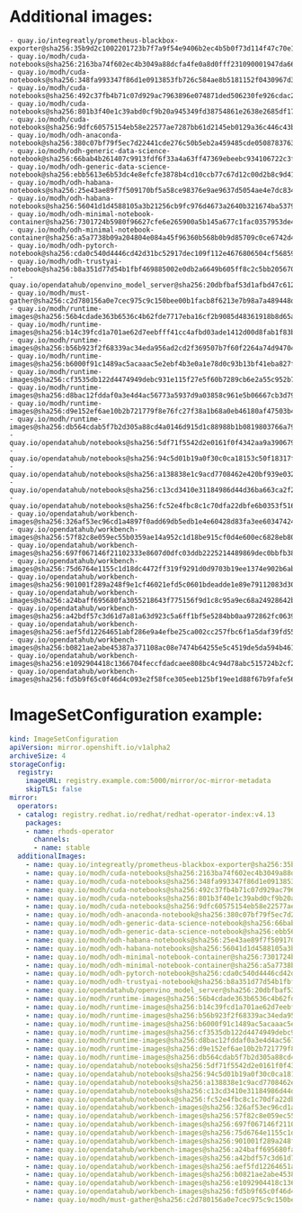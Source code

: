 # Additional images:
    - quay.io/integreatly/prometheus-blackbox-exporter@sha256:35b9d2c1002201723b7f7a9f54e9406b2ec4b5b0f73d114f47c70e15956103b5
    - quay.io/modh/cuda-notebooks@sha256:2163ba74f602ec4b3049a88dcfa4fe0a8d0fff231090001947da66ef8e75ab9a
    - quay.io/modh/cuda-notebooks@sha256:348fa993347f86d1e0913853fb726c584ae8b5181152f0430967d380d68d804f
    - quay.io/modh/cuda-notebooks@sha256:492c37fb4b71c07d929ac7963896e074871ded506230fe926cdac21eb1ab9db8
    - quay.io/modh/cuda-notebooks@sha256:801b3f40e1c39abd0cf9b20a945349fd38754861e2638e2685df1736a3280377
    - quay.io/modh/cuda-notebooks@sha256:9dfc60575154eb58e22577ae7287bb61d2145eb0129a36c446c43bf54f1136b5
    - quay.io/modh/odh-anaconda-notebook@sha256:380c07bf79f5ec7d22441cde276c50b5eb2a459485cde05087837639a566ae3d
    - quay.io/modh/odh-generic-data-science-notebook@sha256:66bab4b261407c9913fdf6f33a4a63ff47369ebeebc934106722c3fe90cc5298
    - quay.io/modh/odh-generic-data-science-notebook@sha256:ebb5613e6b53dc4e8efcfe3878b4cd10ccb77c67d12c00d2b8c9d41aeffd7df5
    - quay.io/modh/odh-habana-notebooks@sha256:25e43ae89f7f509170bf5a58ce98376e9ae9637d5054ae4e7dc83498f15dd874
    - quay.io/modh/odh-habana-notebooks@sha256:56041d1d4588105a3b21256cb9fc976d4673a2640b321674ba5379fbb6edea8b
    - quay.io/modh/odh-minimal-notebook-container@sha256:7301724b5980f96627cfe6e265900a5b145a677c1fac0357953de49fd8772069
    - quay.io/modh/odh-minimal-notebook-container@sha256:a5a7738b09a204804e084a45f96360b568b0b9d85709c0ce6742d440ff917183
    - quay.io/modh/odh-pytorch-notebook@sha256:cda0c540d4446cd42d31bc52917dec109f112e4676806504cf56859947b0dd14
    - quay.io/modh/odh-trustyai-notebook@sha256:b8a351d77d54b1fbf469885002e0db2a6649b605ff8c2c5bb2056709304b6db0
    - quay.io/opendatahub/openvino_model_server@sha256:20dbfbaf53d1afbd47c612d953984238cb0e207972ed544a5ea662c2404f276d
    - quay.io/modh/must-gather@sha256:c2d780156a0e7cec975c9c150bee00b1facb8f6213e7b98a7a489448d76dfd94
    - quay.io/modh/runtime-images@sha256:56b4cdade363b6536c4b62fde7717eba16cf2b9085d48361918b8d65ae9a4c41
    - quay.io/modh/runtime-images@sha256:b14c39fcd1a701ae62d7eebfff41cc4afbd03ade1412d00d8fab1f83b6af9e64
    - quay.io/modh/runtime-images@sha256:b56b923f2f68339ac34eda956ad2cd2f369507b7f60f2264a74d947046077e0c
    - quay.io/modh/runtime-images@sha256:b6000f91c1489ac5acaaac5e2ebf4b3e0a1e78d0c93b13bf41eba827fbf52098
    - quay.io/modh/runtime-images@sha256:cf3535db122d4474949debc931e115f27e5f60b7289cb6e2a55c952b7b4a1726
    - quay.io/modh/runtime-images@sha256:d8bac12fddaf0a3e4d4ac56773a5937d9a03858c961e5b06667cb3d7949c1fd5
    - quay.io/modh/runtime-images@sha256:d9e152ef6ae10b2b721779f8e76fc27f38a1b68a0eb46180af47503b4241ddd6
    - quay.io/modh/runtime-images@sha256:db564cdab5f7b2d305a88cd4a0146d915d1c88988b1b0819803766a79a041693
    - quay.io/opendatahub/notebooks@sha256:5df71f5542d2e0161f0f4342aa9a390679d72dc6fae192fd8da1e5671b27e8d4
    - quay.io/opendatahub/notebooks@sha256:94c5d01b19a0f30c0ca18153c50f18317f42c224e82321ef39c43116e7184731
    - quay.io/opendatahub/notebooks@sha256:a138838e1c9acd7708462e420bf939e03296b97e9cf6c0aa0fd9a5d20361ab75
    - quay.io/opendatahub/notebooks@sha256:c13cd3410e31184986d44d36ba663ca2f2225d14e5b086b09fe221219a94b6de
    - quay.io/opendatahub/notebooks@sha256:fc52e4fbc8c1c70dfa22dbfe6b0353f5165c507c125df4438fca6a3f31fe976e
    - quay.io/opendatahub/workbench-images@sha256:326af53ec96cd1a4897f0add69db5edb1e4e60428d83fa3ee60347424374b4d8
    - quay.io/opendatahub/workbench-images@sha256:57f82c8e059ec55b0359ae14a952c1d18be915cf0d4e600ec6828eb80fdd77f5
    - quay.io/opendatahub/workbench-images@sha256:697f067146f21102333e8607d0dfc03ddb2225214489869dec0bbfb383e0f737
    - quay.io/opendatahub/workbench-images@sha256:75d6764e1155c1d18dc4472ff319f9291d0d9703b19ee1374e902b6ab7f55cfb
    - quay.io/opendatahub/workbench-images@sha256:901001f289a248f9e1cf46021efd5c0601bdeadde1e89e79112083d30600d07a
    - quay.io/opendatahub/workbench-images@sha256:a24baff695680fa3055218643f775156f9d1c8c95a9ec68a24928642b8f0393d
    - quay.io/opendatahub/workbench-images@sha256:a42bdf57c3d61d7a81a63d923c5a6ff1bf5e5284bb0aa972862fc063933ae733
    - quay.io/opendatahub/workbench-images@sha256:aef5fd12264651abf286e9a4efbe25ca002cc257fbc6f1a5daf39fd55c7d6206
    - quay.io/opendatahub/workbench-images@sha256:b0821ae2abe45387a371108ac08e7474b64255e5c4519de5da594b4617fd79fe
    - quay.io/opendatahub/workbench-images@sha256:e1092904418c1366704feccfdadcaee808bc4c94d78abc515724b2cf25c242c5
    - quay.io/opendatahub/workbench-images@sha256:fd5b9f65c0f46d4c093e2f58fce305eeb125bf19ee1d88f67b9fafe56142e92d

# ImageSetConfiguration example:
```yaml
kind: ImageSetConfiguration
apiVersion: mirror.openshift.io/v1alpha2
archiveSize: 4
storageConfig:
  registry: 
    imageURL: registry.example.com:5000/mirror/oc-mirror-metadata
    skipTLS: false                       
mirror:
  operators:
  - catalog: registry.redhat.io/redhat/redhat-operator-index:v4.13
    packages:
    - name: rhods-operator
      channels:
      - name: stable
  additionalImages:   
    - name: quay.io/integreatly/prometheus-blackbox-exporter@sha256:35b9d2c1002201723b7f7a9f54e9406b2ec4b5b0f73d114f47c70e15956103b5
    - name: quay.io/modh/cuda-notebooks@sha256:2163ba74f602ec4b3049a88dcfa4fe0a8d0fff231090001947da66ef8e75ab9a
    - name: quay.io/modh/cuda-notebooks@sha256:348fa993347f86d1e0913853fb726c584ae8b5181152f0430967d380d68d804f
    - name: quay.io/modh/cuda-notebooks@sha256:492c37fb4b71c07d929ac7963896e074871ded506230fe926cdac21eb1ab9db8
    - name: quay.io/modh/cuda-notebooks@sha256:801b3f40e1c39abd0cf9b20a945349fd38754861e2638e2685df1736a3280377
    - name: quay.io/modh/cuda-notebooks@sha256:9dfc60575154eb58e22577ae7287bb61d2145eb0129a36c446c43bf54f1136b5
    - name: quay.io/modh/odh-anaconda-notebook@sha256:380c07bf79f5ec7d22441cde276c50b5eb2a459485cde05087837639a566ae3d
    - name: quay.io/modh/odh-generic-data-science-notebook@sha256:66bab4b261407c9913fdf6f33a4a63ff47369ebeebc934106722c3fe90cc5298
    - name: quay.io/modh/odh-generic-data-science-notebook@sha256:ebb5613e6b53dc4e8efcfe3878b4cd10ccb77c67d12c00d2b8c9d41aeffd7df5
    - name: quay.io/modh/odh-habana-notebooks@sha256:25e43ae89f7f509170bf5a58ce98376e9ae9637d5054ae4e7dc83498f15dd874
    - name: quay.io/modh/odh-habana-notebooks@sha256:56041d1d4588105a3b21256cb9fc976d4673a2640b321674ba5379fbb6edea8b
    - name: quay.io/modh/odh-minimal-notebook-container@sha256:7301724b5980f96627cfe6e265900a5b145a677c1fac0357953de49fd8772069
    - name: quay.io/modh/odh-minimal-notebook-container@sha256:a5a7738b09a204804e084a45f96360b568b0b9d85709c0ce6742d440ff917183
    - name: quay.io/modh/odh-pytorch-notebook@sha256:cda0c540d4446cd42d31bc52917dec109f112e4676806504cf56859947b0dd14
    - name: quay.io/modh/odh-trustyai-notebook@sha256:b8a351d77d54b1fbf469885002e0db2a6649b605ff8c2c5bb2056709304b6db0
    - name: quay.io/opendatahub/openvino_model_server@sha256:20dbfbaf53d1afbd47c612d953984238cb0e207972ed544a5ea662c2404f276d
    - name: quay.io/modh/runtime-images@sha256:56b4cdade363b6536c4b62fde7717eba16cf2b9085d48361918b8d65ae9a4c41
    - name: quay.io/modh/runtime-images@sha256:b14c39fcd1a701ae62d7eebfff41cc4afbd03ade1412d00d8fab1f83b6af9e64
    - name: quay.io/modh/runtime-images@sha256:b56b923f2f68339ac34eda956ad2cd2f369507b7f60f2264a74d947046077e0c
    - name: quay.io/modh/runtime-images@sha256:b6000f91c1489ac5acaaac5e2ebf4b3e0a1e78d0c93b13bf41eba827fbf52098
    - name: quay.io/modh/runtime-images@sha256:cf3535db122d4474949debc931e115f27e5f60b7289cb6e2a55c952b7b4a1726
    - name: quay.io/modh/runtime-images@sha256:d8bac12fddaf0a3e4d4ac56773a5937d9a03858c961e5b06667cb3d7949c1fd5
    - name: quay.io/modh/runtime-images@sha256:d9e152ef6ae10b2b721779f8e76fc27f38a1b68a0eb46180af47503b4241ddd6
    - name: quay.io/modh/runtime-images@sha256:db564cdab5f7b2d305a88cd4a0146d915d1c88988b1b0819803766a79a041693
    - name: quay.io/opendatahub/notebooks@sha256:5df71f5542d2e0161f0f4342aa9a390679d72dc6fae192fd8da1e5671b27e8d4
    - name: quay.io/opendatahub/notebooks@sha256:94c5d01b19a0f30c0ca18153c50f18317f42c224e82321ef39c43116e7184731
    - name: quay.io/opendatahub/notebooks@sha256:a138838e1c9acd7708462e420bf939e03296b97e9cf6c0aa0fd9a5d20361ab75
    - name: quay.io/opendatahub/notebooks@sha256:c13cd3410e31184986d44d36ba663ca2f2225d14e5b086b09fe221219a94b6de
    - name: quay.io/opendatahub/notebooks@sha256:fc52e4fbc8c1c70dfa22dbfe6b0353f5165c507c125df4438fca6a3f31fe976e
    - name: quay.io/opendatahub/workbench-images@sha256:326af53ec96cd1a4897f0add69db5edb1e4e60428d83fa3ee60347424374b4d8
    - name: quay.io/opendatahub/workbench-images@sha256:57f82c8e059ec55b0359ae14a952c1d18be915cf0d4e600ec6828eb80fdd77f5
    - name: quay.io/opendatahub/workbench-images@sha256:697f067146f21102333e8607d0dfc03ddb2225214489869dec0bbfb383e0f737
    - name: quay.io/opendatahub/workbench-images@sha256:75d6764e1155c1d18dc4472ff319f9291d0d9703b19ee1374e902b6ab7f55cfb
    - name: quay.io/opendatahub/workbench-images@sha256:901001f289a248f9e1cf46021efd5c0601bdeadde1e89e79112083d30600d07a
    - name: quay.io/opendatahub/workbench-images@sha256:a24baff695680fa3055218643f775156f9d1c8c95a9ec68a24928642b8f0393d
    - name: quay.io/opendatahub/workbench-images@sha256:a42bdf57c3d61d7a81a63d923c5a6ff1bf5e5284bb0aa972862fc063933ae733
    - name: quay.io/opendatahub/workbench-images@sha256:aef5fd12264651abf286e9a4efbe25ca002cc257fbc6f1a5daf39fd55c7d6206
    - name: quay.io/opendatahub/workbench-images@sha256:b0821ae2abe45387a371108ac08e7474b64255e5c4519de5da594b4617fd79fe
    - name: quay.io/opendatahub/workbench-images@sha256:e1092904418c1366704feccfdadcaee808bc4c94d78abc515724b2cf25c242c5
    - name: quay.io/opendatahub/workbench-images@sha256:fd5b9f65c0f46d4c093e2f58fce305eeb125bf19ee1d88f67b9fafe56142e92d
    - name: quay.io/modh/must-gather@sha256:c2d780156a0e7cec975c9c150bee00b1facb8f6213e7b98a7a489448d76dfd94
```
